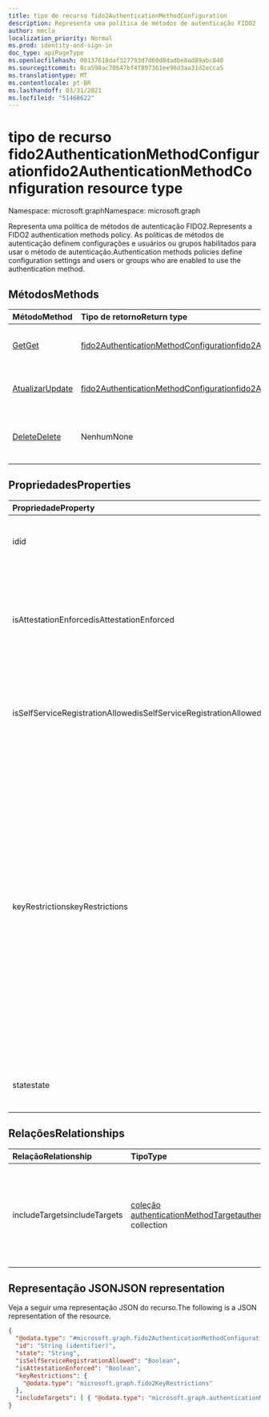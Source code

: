 ```yaml
---
title: tipo de recurso fido2AuthenticationMethodConfiguration
description: Representa uma política de métodos de autenticação FIDO2
author: mmcla
localization_priority: Normal
ms.prod: identity-and-sign-in
doc_type: apiPageType
ms.openlocfilehash: 00137618daf327793d7d60d8dadbe8ad89abc840
ms.sourcegitcommit: 8ca598ac70647bf4f897361ee90d3aa31d2ecca5
ms.translationtype: MT
ms.contentlocale: pt-BR
ms.lasthandoff: 03/31/2021
ms.locfileid: "51468622"
---
```

# <a name="fido2authenticationmethodconfiguration-resource-type"></a><span data-ttu-id="3e9f9-103">tipo de recurso fido2AuthenticationMethodConfiguration</span><span class="sxs-lookup"><span data-stu-id="3e9f9-103">fido2AuthenticationMethodConfiguration resource type</span></span>

<span data-ttu-id="3e9f9-104">Namespace: microsoft.graph</span><span class="sxs-lookup"><span data-stu-id="3e9f9-104">Namespace: microsoft.graph</span></span>

<span data-ttu-id="3e9f9-105">Representa uma política de métodos de autenticação FIDO2.</span><span class="sxs-lookup"><span data-stu-id="3e9f9-105">Represents a FIDO2 authentication methods policy.</span></span> <span data-ttu-id="3e9f9-106">As políticas de métodos de autenticação definem configurações e usuários ou grupos habilitados para usar o método de autenticação.</span><span class="sxs-lookup"><span data-stu-id="3e9f9-106">Authentication methods policies define configuration settings and users or groups who are enabled to use the authentication method.</span></span>


## <a name="methods"></a><span data-ttu-id="3e9f9-107">Métodos</span><span class="sxs-lookup"><span data-stu-id="3e9f9-107">Methods</span></span>
|<span data-ttu-id="3e9f9-108">Método</span><span class="sxs-lookup"><span data-stu-id="3e9f9-108">Method</span></span>|<span data-ttu-id="3e9f9-109">Tipo de retorno</span><span class="sxs-lookup"><span data-stu-id="3e9f9-109">Return type</span></span>|<span data-ttu-id="3e9f9-110">Descrição</span><span class="sxs-lookup"><span data-stu-id="3e9f9-110">Description</span></span>|
|:---|:---|:---|
|[<span data-ttu-id="3e9f9-111">Get</span><span class="sxs-lookup"><span data-stu-id="3e9f9-111">Get</span></span>](../api/fido2authenticationmethodconfiguration-get.md)|[<span data-ttu-id="3e9f9-112">fido2AuthenticationMethodConfiguration</span><span class="sxs-lookup"><span data-stu-id="3e9f9-112">fido2AuthenticationMethodConfiguration</span></span>](../resources/fido2authenticationmethodconfiguration.md)|<span data-ttu-id="3e9f9-113">Leia as propriedades e as relações de um objeto fido2AuthenticationMethodConfiguration.</span><span class="sxs-lookup"><span data-stu-id="3e9f9-113">Read the properties and relationships of a fido2AuthenticationMethodConfiguration object.</span></span>|
|[<span data-ttu-id="3e9f9-114">Atualizar</span><span class="sxs-lookup"><span data-stu-id="3e9f9-114">Update</span></span>](../api/fido2authenticationmethodconfiguration-update.md)|[<span data-ttu-id="3e9f9-115">fido2AuthenticationMethodConfiguration</span><span class="sxs-lookup"><span data-stu-id="3e9f9-115">fido2AuthenticationMethodConfiguration</span></span>](../resources/fido2authenticationmethodconfiguration.md)|<span data-ttu-id="3e9f9-116">Atualize as propriedades de um objeto fido2AuthenticationMethodConfiguration.</span><span class="sxs-lookup"><span data-stu-id="3e9f9-116">Update the properties of a fido2AuthenticationMethodConfiguration object.</span></span>|
|[<span data-ttu-id="3e9f9-117">Delete</span><span class="sxs-lookup"><span data-stu-id="3e9f9-117">Delete</span></span>](../api/fido2authenticationmethodconfiguration-delete.md)|<span data-ttu-id="3e9f9-118">Nenhum</span><span class="sxs-lookup"><span data-stu-id="3e9f9-118">None</span></span>|<span data-ttu-id="3e9f9-119">Reverte o objeto fido2AuthenticationMethodConfiguration para sua configuração padrão.</span><span class="sxs-lookup"><span data-stu-id="3e9f9-119">Reverts the fido2AuthenticationMethodConfiguration object to its default configuration.</span></span>|


## <a name="properties"></a><span data-ttu-id="3e9f9-120">Propriedades</span><span class="sxs-lookup"><span data-stu-id="3e9f9-120">Properties</span></span>
|<span data-ttu-id="3e9f9-121">Propriedade</span><span class="sxs-lookup"><span data-stu-id="3e9f9-121">Property</span></span>|<span data-ttu-id="3e9f9-122">Tipo</span><span class="sxs-lookup"><span data-stu-id="3e9f9-122">Type</span></span>|<span data-ttu-id="3e9f9-123">Descrição</span><span class="sxs-lookup"><span data-stu-id="3e9f9-123">Description</span></span>|
|:---|:---|:---|
|<span data-ttu-id="3e9f9-124">id</span><span class="sxs-lookup"><span data-stu-id="3e9f9-124">id</span></span>|<span data-ttu-id="3e9f9-125">String</span><span class="sxs-lookup"><span data-stu-id="3e9f9-125">String</span></span>|<span data-ttu-id="3e9f9-126">O identificador de política do método de autenticação.</span><span class="sxs-lookup"><span data-stu-id="3e9f9-126">The authentication method policy identifier.</span></span>|
|<span data-ttu-id="3e9f9-127">isAttestationEnforced</span><span class="sxs-lookup"><span data-stu-id="3e9f9-127">isAttestationEnforced</span></span>|<span data-ttu-id="3e9f9-128">Booliano</span><span class="sxs-lookup"><span data-stu-id="3e9f9-128">Boolean</span></span>|<span data-ttu-id="3e9f9-129">Determina se o atestado deve ser imposto para o registro da chave de segurança FIDO2.</span><span class="sxs-lookup"><span data-stu-id="3e9f9-129">Determines whether attestation must be enforced for FIDO2 security key registration.</span></span>|
|<span data-ttu-id="3e9f9-130">isSelfServiceRegistrationAllowed</span><span class="sxs-lookup"><span data-stu-id="3e9f9-130">isSelfServiceRegistrationAllowed</span></span>|<span data-ttu-id="3e9f9-131">Booliano</span><span class="sxs-lookup"><span data-stu-id="3e9f9-131">Boolean</span></span>|<span data-ttu-id="3e9f9-132">Determina se os usuários podem registrar novas chaves de segurança FIDO2.</span><span class="sxs-lookup"><span data-stu-id="3e9f9-132">Determines if users can register new FIDO2 security keys.</span></span>|
|<span data-ttu-id="3e9f9-133">keyRestrictions</span><span class="sxs-lookup"><span data-stu-id="3e9f9-133">keyRestrictions</span></span>|[<span data-ttu-id="3e9f9-134">fido2KeyRestrictions</span><span class="sxs-lookup"><span data-stu-id="3e9f9-134">fido2KeyRestrictions</span></span>](../resources/fido2keyrestrictions.md)|<span data-ttu-id="3e9f9-135">Controla se as restrições de chave são impostas às teclas de segurança FIDO2, permitindo ou desproteção de determinados tipos de chave, conforme definido pelo AAGUID (Authenticator Attestation GUID), um identificador que indica o tipo (por exemplo, make e model) do autenticador.</span><span class="sxs-lookup"><span data-stu-id="3e9f9-135">Controls whether key restrictions are enforced on FIDO2 security keys, either allowing or disallowing certain key types as defined by Authenticator Attestation GUID (AAGUID), an identifier that indicates the type (e.g. make and model) of the authenticator.</span></span>|
|<span data-ttu-id="3e9f9-136">state</span><span class="sxs-lookup"><span data-stu-id="3e9f9-136">state</span></span>|<span data-ttu-id="3e9f9-137">authenticationMethodState</span><span class="sxs-lookup"><span data-stu-id="3e9f9-137">authenticationMethodState</span></span>|<span data-ttu-id="3e9f9-138">Os valores possíveis são: `enabled`, `disabled`.</span><span class="sxs-lookup"><span data-stu-id="3e9f9-138">Possible values are: `enabled`, `disabled`.</span></span>|

## <a name="relationships"></a><span data-ttu-id="3e9f9-139">Relações</span><span class="sxs-lookup"><span data-stu-id="3e9f9-139">Relationships</span></span>
|<span data-ttu-id="3e9f9-140">Relação</span><span class="sxs-lookup"><span data-stu-id="3e9f9-140">Relationship</span></span>|<span data-ttu-id="3e9f9-141">Tipo</span><span class="sxs-lookup"><span data-stu-id="3e9f9-141">Type</span></span>|<span data-ttu-id="3e9f9-142">Descrição</span><span class="sxs-lookup"><span data-stu-id="3e9f9-142">Description</span></span>|
|:---|:---|:---|
|<span data-ttu-id="3e9f9-143">includeTargets</span><span class="sxs-lookup"><span data-stu-id="3e9f9-143">includeTargets</span></span>|<span data-ttu-id="3e9f9-144">[coleção authenticationMethodTarget](../resources/authenticationmethodtarget.md)</span><span class="sxs-lookup"><span data-stu-id="3e9f9-144">[authenticationMethodTarget](../resources/authenticationmethodtarget.md) collection</span></span>|<span data-ttu-id="3e9f9-145">Uma coleção de usuários ou grupos habilitados para usar o método de autenticação.</span><span class="sxs-lookup"><span data-stu-id="3e9f9-145">A collection of users or groups who are enabled to use the authentication method.</span></span>|

## <a name="json-representation"></a><span data-ttu-id="3e9f9-146">Representação JSON</span><span class="sxs-lookup"><span data-stu-id="3e9f9-146">JSON representation</span></span>
<span data-ttu-id="3e9f9-147">Veja a seguir uma representação JSON do recurso.</span><span class="sxs-lookup"><span data-stu-id="3e9f9-147">The following is a JSON representation of the resource.</span></span>
<!-- {
  "blockType": "resource",
  "keyProperty": "id",
  "@odata.type": "microsoft.graph.fido2AuthenticationMethodConfiguration",
  "baseType": "microsoft.graph.authenticationMethodConfiguration",
  "openType": false
}
-->
``` json
{
  "@odata.type": "#microsoft.graph.fido2AuthenticationMethodConfiguration",
  "id": "String (identifier)",
  "state": "String",
  "isSelfServiceRegistrationAllowed": "Boolean",
  "isAttestationEnforced": "Boolean",
  "keyRestrictions": {
    "@odata.type": "microsoft.graph.fido2KeyRestrictions"
  },
  "includeTargets": [ { "@odata.type": "microsoft.graph.authenticationMethodTarget" } ]
}
```
